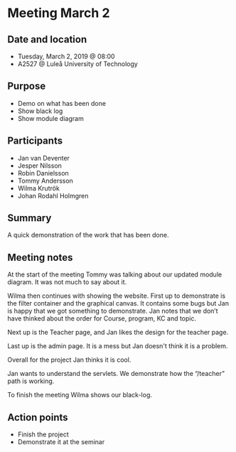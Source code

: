 # Meeting March 2

## Date and location
- Tuesday, March 2, 2019 @ 08:00
- A2527 @ Luleå University of Technology

## Purpose

- Demo on what has been done
- Show black log
- Show module diagram

## Participants
- Jan van Deventer
- Jesper Nilsson 
- Robin Danielsson
- Tommy Andersson
- Wilma Krutrök
- Johan Rodahl Holmgren

## Summary

A quick demonstration of the work that has been done.

## Meeting notes

At the start of the meeting Tommy was talking about our updated module diagram. It was not much to say about it. 

Wilma then continues with showing the website. First up to demonstrate is the filter container and the graphical canvas. It contains some bugs but Jan is happy that we got something to demonstrate. Jan notes that we don’t have thinked about the order for Course, program, KC and topic. 

Next up is the Teacher page, and Jan likes the design for the teacher page. 

Last up is the admin page. It is a mess but Jan doesn't think it is a problem. 

Overall for the project Jan thinks it is cool. 

Jan wants to understand the servlets. We demonstrate how the “/teacher” path is working. 

To finish the meeting Wilma shows our black-log. 


## Action points
-  Finish the project
-  Demonstrate it at the seminar

